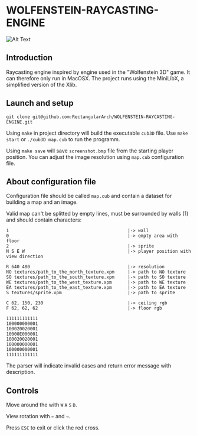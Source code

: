 # WOLFENSTEIN-RAYCASTING-ENGINE

![Alt Text](https://github.com/RectangularArch/Image-storage/blob/master/Cub3D/ezgif.com-gif-maker.gif)

## Introduction
Raycasting engine inspired by engine used in the "Wolfenstein 3D" game. It can therefore only run in MacOSX. The project runs using the MiniLibX, a simplified version of the Xlib.

## Launch and setup

```
git clone git@github.com:RectangularArch/WOLFENSTEIN-RAYCASTING-ENGINE.git
```

Using `make` in project directory will build the executable `cub3D` file. Use `make start` or `./cub3D map.cub` to run the programm.

Using `make save` will save `screenshot.bmp` file from the starting player position. You can adjust the image resolution using `map.cub` configuration file.

## About configuration file
Сonfiguration file should be called `map.cub` and contain a dataset for building a map and an image.

Valid map can't be splitted by empty lines, must be surrounded by walls (1) and should contain characters:

```
1                                             |-> wall
0                                             |-> empty area with floor
2                                             |-> sprite
N S E W                                       |-> player position with view direction
```
```
R 640 480                                     |-> resolution
NO textures/path_to_the_north_texture.xpm     |-> path to NO texture
SO textures/path_to_the_south_texture.xpm     |-> path to SO texture
WE textures/path_to_the_west_texture.xpm      |-> path to WE texture
EA textures/path_to_the_east_texture.xpm      |-> path to EA texture
S textures/sprite.xpm                         |-> path to sprite

C 62, 150, 230                                |-> ceiling rgb
F 62, 62, 62                                  |-> floor rgb

111111111111
100000000001
100020020001
10000E000001
100020020001
100000000001
100000000001
111111111111
```
The parser will indicate invalid cases and return error message with description.
## Controls

Move around the with `W` `A` `S` `D`.

View rotation with `←` and `→`.

Press `ESC` to exit or click the red cross.

